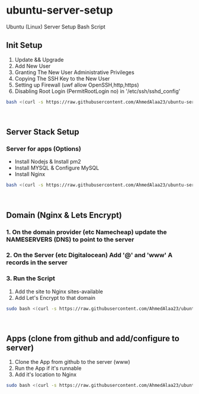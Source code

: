 # ubuntu-server-setup
Ubuntu (Linux) Server Setup Bash Script

## Init Setup

1. Update && Upgrade
2. Add New User
3. Granting The New User Administrative Privileges
4. Copying The SSH Key to the New User
5. Setting up Firewall (uwf allow OpenSSH,http,https)
6. Disabling Root Login (PermitRootLogin no) in '/etc/ssh/sshd_config'


```bash
bash <(curl -s https://raw.githubusercontent.com/AhmedAlaa23/ubuntu-server-setup/main/init-setup.sh)
```

<br/>

## Server Stack Setup

### Server for apps (Options)
- Install Nodejs & Install pm2
- Install MYSQL & Configure MySQL
- Install Nginx

```bash
bash <(curl -s https://raw.githubusercontent.com/AhmedAlaa23/ubuntu-server-setup/main/stack-setup.sh)
```

<br/>

## Domain (Nginx & Lets Encrypt)
### 1. On the domain provider (etc Namecheap) update the NAMESERVERS (DNS) to point to the server

### 2. On the Server (etc Digitalocean) Add '@' and 'www' A records in the server

### 3. Run the Script
1. Add the site to Nginx sites-available
2. Add Let's Encrypt to that domain


```bash
sudo bash <(curl -s https://raw.githubusercontent.com/AhmedAlaa23/ubuntu-server-setup/main/domain-setup.sh)
```

<br/>

## Apps (clone from github and add/configure to server)
1. Clone the App from github to the server (www)
2. Run the App if it's runnable
3. Add it's location to Nginx


```bash
sudo bash <(curl -s https://raw.githubusercontent.com/AhmedAlaa23/ubuntu-server-setup/main/app-setup.sh)
```